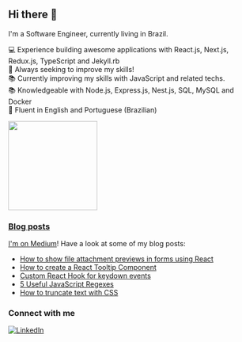 ## Hi there 👋

I'm a Software Engineer, currently living in Brazil.

:computer: Experience building awesome applications with React.js, Next.js, Redux.js, TypeScript and Jekyll.rb <br />
:muscle: Always seeking to improve my skills! <br />
:books: Currently improving my skills with JavaScript and related techs. <br />
:books: Knowledgeable with Node.js, Express.js, Nest.js, SQL, MySQL and Docker <br />
:scroll: Fluent in English and Portuguese (Brazilian)

<div>
  <a href="https://github.com/paulohfev">
  <img height="180em" src="https://github-readme-stats.vercel.app/api/top-langs/?username=paulohfev&layout=compact&langs_count=7&theme=vision-friendly-dark"/>
</div>

### Blog posts

I'm on [Medium](https://medium.com/@paulohfev)! Have a look at some of my blog posts:
- [How to show file attachment previews in forms using React](https://medium.com/@paulohfev/how-to-show-file-attachment-previews-in-forms-using-react-34205b3839bc)
- [How to create a React Tooltip Component](https://medium.com/@paulohfev/problem-solving-how-to-create-a-react-tooltip-component-546e4e0d5f7d)
- [Custom React Hook for keydown events](https://medium.com/@paulohfev/problem-solving-custom-react-hook-for-keydown-events-e68c8b0a371)
- [5 Useful JavaScript Regexes](https://medium.com/@paulohfev/5-useful-javascript-regexes-a96cc14798f4)
- [How to truncate text with CSS](https://medium.com/@paulohfev/problem-solving-how-to-truncate-text-with-css-302b9be2bd64)

### Connect with me
[![LinkedIn](https://img.shields.io/badge/linkedin-%230077B5.svg?style=for-the-badge&logo=linkedin&logoColor=white)](https://www.linkedin.com/in/phfevangelista/)
